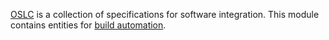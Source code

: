 [OSLC](http://open-services.net/) is a collection of specifications for
software integration. This module contains entities for [build automation](http://open-services.net/specifications/automation-2.0).

